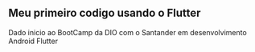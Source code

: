 ## Meu primeiro codigo usando o Flutter

Dado inicio ao BootCamp da DIO com o Santander em desenvolvimento Android Flutter 

